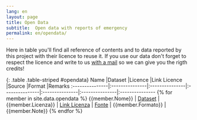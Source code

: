 ```yaml
---
lang: en
layout: page
title: Open Data
subtitle:  Open data with reports of emergency
permalink: en/opendata/
---
```


Here in table you'll find all reference of contents and to data reported by this project with their licence to reuse it.
If you use our data don't forget to respect the licence and write to us [with a mail](mailto:covid19ita@gmail.com) so we can give you the rigth credits!

{: .table .table-striped #opendata}
Name            |Dataset         |Licence         |Link Licence    |Source           |Format         |Remarks
:---------------|:---------------|:---------------|:---------------|:---------------|:---------------|:---------------
{% for member in site.data.opendata %} {{member.Nome}} | [Dataset]({{member.Dataset}}) | {{member.Licenza}} | [Link Licenza]({{member.Linklicenza}}) | [Fonte]({{member.Fonte}}) | {{member.Formato}} | {{member.Note}}
{% endfor %}
